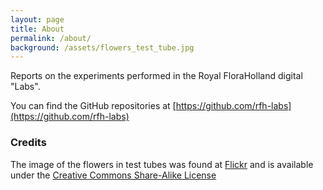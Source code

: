 ```yaml
---
layout: page
title: About
permalink: /about/
background: /assets/flowers_test_tube.jpg
---
```


Reports on the experiments performed in the Royal FloraHolland digital "Labs".

You can find the GitHub repositories at
[https://github.com/rfh-labs](https://github.com/rfh-labs)

### Credits
The image of the flowers in test tubes was found at [Flickr](https://www.flickr.com/photos/cr01/869012933/in/photolist-2jMVgB-poTMPx-71aF9C-SZVvML-2eEVBXS-2hLLMr9-2d8nWpm-2erhpwU-bUV9MY-hjcHM2-2hMcQik-Gt6Ar6-KhnC91-6XcJWH-2Pzdcr-4ZzLjy-9xbsg3-M55xyG-9cuZyY-6XcJQe-KAD1er-9tiuoY-9xbpHu-KEEk3N-Hkzdk9-4SZCms-wNU6n1-KACVzM-a2F5L3-a2F4Xf-HovCa2-JBexoM-a2F4YS-4SZDhJ-HEdycn-25v9rzm-KHut24-KHutxz-W7Fx8-xGp57d-8atpi9-95tp2M-2g6MpCy-259W8Ku-QwqwUF-2h2g8oX-2h1XoJm-2g54uj3-2gYjUCB-24J1X5c) and is available under the [Creative Commons Share-Alike License](https://creativecommons.org/licenses/by-sa/2.0/)
